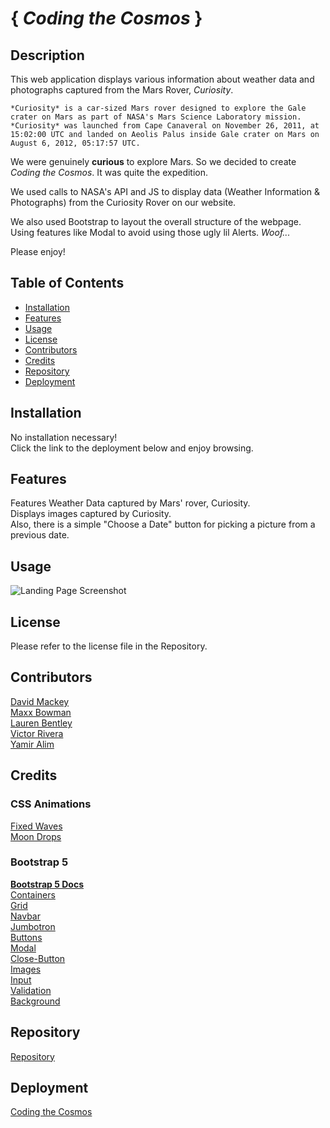 # { *Coding the Cosmos* }

## Description

This web application displays various information about weather data and photographs captured from the Mars Rover, *Curiosity*.

`*Curiosity* is a car-sized Mars rover designed to explore the Gale crater on Mars as part of NASA's Mars Science Laboratory mission. *Curiosity* was launched from Cape Canaveral on November 26, 2011, at 15:02:00 UTC and landed on Aeolis Palus inside Gale crater on Mars on August 6, 2012, 05:17:57 UTC.`

We were genuinely **curious** to explore Mars. So we decided to create *Coding the Cosmos*. It was quite the expedition.

We used calls to NASA's API and JS to display data (Weather Information & Photographs) from the Curiosity Rover on our website.

We also used Bootstrap to layout the overall structure of the webpage. Using features like Modal to avoid using those ugly lil Alerts. *Woof...*

Please enjoy!

## Table of Contents

- [Installation](#installation)
- [Features](#features)
- [Usage](#usage)
- [License](#license)
- [Contributors](#contributors)
- [Credits](#credits)
- [Repository](#repository)
- [Deployment](#deployment)

## Installation

No installation necessary!
<br>
Click the link to the deployment below and enjoy browsing.

## Features

Features Weather Data captured by Mars' rover, Curiosity.
<br>
Displays images captured by Curiosity. 
<br>
Also, there is a simple "Choose a Date" button for picking a picture from a previous date.

## Usage

![Landing Page Screenshot](./Assets/img/screenshot.png)

## License

Please refer to the license file in the Repository.

## Contributors
[David Mackey](https://github.com/davidmackeydev/)
<br>
[Maxx Bowman](https://github.com/maxxAbow/)
<br>
[Lauren Bentley](https://github.com/indwomt/)
<br>
[Victor Rivera](https://github.com/veektur123/)
<br>
[Yamir Alim](https://github.com/yamiralim/)

## Credits
### CSS Animations
[Fixed Waves](https://codepen.io/candra-shalahuddin/embed/vQqzyB?height=316&theme-id=0&default-tab=result)
<br>
[Moon Drops](https://bgjar.com/moon)

### Bootstrap 5
[**Bootstrap 5 Docs**](https://getbootstrap.com/docs/5.2/getting-started/introduction/)
<br>
[Containers](https://getbootstrap.com/docs/5.2/layout/containers/)
<br>
[Grid](https://getbootstrap.com/docs/5.2/layout/grid/)
<br>
[Navbar](https://getbootstrap.com/docs/5.2/components/navbar/)
<br>
[Jumbotron](https://getbootstrap.com/docs/5.2/migration/#jumbotron)
<br>
[Buttons](https://getbootstrap.com/docs/5.2/components/buttons/)
<br>
[Modal](https://getbootstrap.com/docs/5.2/components/modal/)
<br>
[Close-Button](https://getbootstrap.com/docs/5.2/components/close-button/)
<br>
[Images](https://getbootstrap.com/docs/5.2/content/images/)
<br>
[Input](https://getbootstrap.com/docs/5.2/forms/input-group/)
<br>
[Validation](https://getbootstrap.com/docs/5.2/forms/validation/)
<br>
[Background](https://getbootstrap.com/docs/5.2/utilities/background/)
<br>

## Repository
[Repository](https://github.com/maxxAbow/CodingTheCosmos)

## Deployment
[Coding the Cosmos](https://maxxabow.github.io/CodingTheCosmos/)
